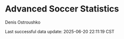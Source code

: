# Advanced Soccer Statistics
Denis Ostroushko

<!-- gfm -->

Last successful data update: 2025-06-20 22:11:19 CST
